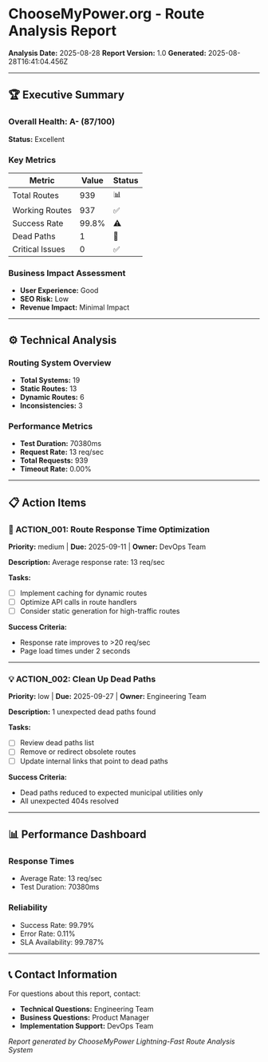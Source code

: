 # ChooseMyPower.org - Route Analysis Report

**Analysis Date:** 2025-08-28
**Report Version:** 1.0
**Generated:** 2025-08-28T16:41:04.456Z

---

## 🏆 Executive Summary

### Overall Health: A- (87/100)

**Status:** Excellent

### Key Metrics

| Metric | Value | Status |
|--------|-------|--------|
| Total Routes | 939 | 📊 |
| Working Routes | 937 | ✅ |
| Success Rate | 99.8% | ⚠️ |
| Dead Paths | 1 | 🚫 |
| Critical Issues | 0 | ✅ |

### Business Impact Assessment

- **User Experience:** Good
- **SEO Risk:** Low
- **Revenue Impact:** Minimal Impact

---

## ⚙️ Technical Analysis

### Routing System Overview

- **Total Systems:** 19
- **Static Routes:** 13
- **Dynamic Routes:** 6
- **Inconsistencies:** 3

### Performance Metrics

- **Test Duration:** 70380ms
- **Request Rate:** 13 req/sec
- **Total Requests:** 939
- **Timeout Rate:** 0.00%

---

## 📋 Action Items

### 🔶 ACTION_001: Route Response Time Optimization

**Priority:** medium | **Due:** 2025-09-11 | **Owner:** DevOps Team

**Description:** Average response rate: 13 req/sec

**Tasks:**
- [ ] Implement caching for dynamic routes
- [ ] Optimize API calls in route handlers
- [ ] Consider static generation for high-traffic routes

**Success Criteria:**
- Response rate improves to >20 req/sec
- Page load times under 2 seconds

---

### 💡 ACTION_002: Clean Up Dead Paths

**Priority:** low | **Due:** 2025-09-27 | **Owner:** Engineering Team

**Description:** 1 unexpected dead paths found

**Tasks:**
- [ ] Review dead paths list
- [ ] Remove or redirect obsolete routes
- [ ] Update internal links that point to dead paths

**Success Criteria:**
- Dead paths reduced to expected municipal utilities only
- All unexpected 404s resolved

---

## 📊 Performance Dashboard

### Response Times
- Average Rate: 13 req/sec
- Test Duration: 70380ms

### Reliability
- Success Rate: 99.79%
- Error Rate: 0.11%
- SLA Availability: 99.787%

---

## 📞 Contact Information

For questions about this report, contact:
- **Technical Questions:** Engineering Team
- **Business Questions:** Product Manager
- **Implementation Support:** DevOps Team

*Report generated by ChooseMyPower Lightning-Fast Route Analysis System*
